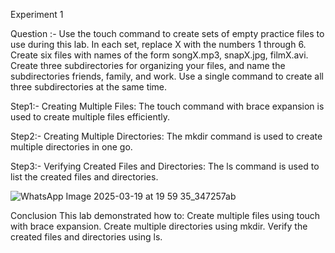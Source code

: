 Experiment 1


Question :- Use the touch command to create sets of empty practice files to use during this lab. In each set, replace X with the numbers 1 through 6. 
Create six files with names of the form songX.mp3, snapX.jpg, filmX.avi. Create three subdirectories for organizing your files, and name the subdirectories 
friends, family, and work. Use a single command to create all three subdirectories at the same time.

Step1:- Creating Multiple Files: The touch command with brace expansion is used to create multiple files efficiently.

Step2:- Creating Multiple Directories: The mkdir command is used to create multiple directories in one go.

Step3:- Verifying Created Files and Directories: The ls command is used to list the created files and directories.

![WhatsApp Image 2025-03-19 at 19 59 35_347257ab](https://github.com/user-attachments/assets/7cdf4192-b07a-4b68-9ee4-429c4519ac18) 


Conclusion
This lab demonstrated how to:
Create multiple files using touch with brace expansion.
Create multiple directories using mkdir.
Verify the created files and directories using ls.
